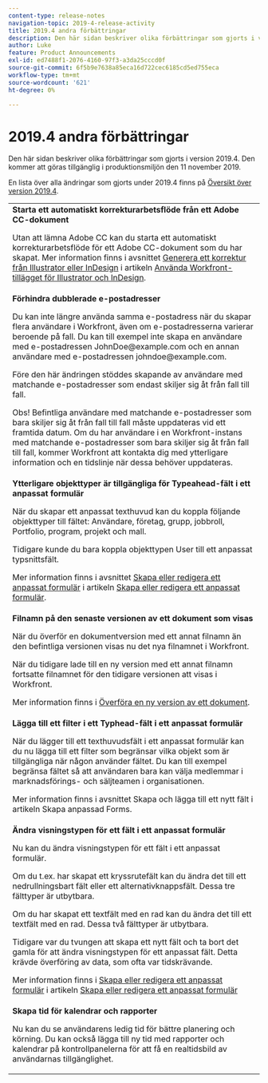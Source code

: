 ```yaml
---
content-type: release-notes
navigation-topic: 2019-4-release-activity
title: 2019.4 andra förbättringar
description: Den här sidan beskriver olika förbättringar som gjorts i version 2019.4. Den kommer att göras tillgänglig i produktionsmiljön den 11 november 2019.
author: Luke
feature: Product Announcements
exl-id: ed7488f1-2076-4160-97f3-a3da25cccd0f
source-git-commit: 6f5b9e7638a85eca16d722cec6185cd5ed755eca
workflow-type: tm+mt
source-wordcount: '621'
ht-degree: 0%

---
```


# 2019.4 andra förbättringar

Den här sidan beskriver olika förbättringar som gjorts i version 2019.4. Den kommer att göras tillgänglig i produktionsmiljön den 11 november 2019.

En lista över alla ändringar som gjorts under 2019.4 finns på [Översikt över version 2019.4](../../../../product-announcements/product-releases/quarterly-release-archive/2019.4-release-activity/2019.4-release-activity-overview.md).

<table style="table-layout:auto"> 
 <col> 
 <tbody> 
  <tr> 
   <td> <strong>Starta ett automatiskt korrekturarbetsflöde från ett Adobe CC-dokument</strong> <p>Utan att lämna Adobe CC kan du starta ett automatiskt korrekturarbetsflöde för ett Adobe CC-dokument som du har skapat. Mer information finns i avsnittet <a href="../../../../documents/workfront-for-adobe-creative-cloud/use-wf-adobe-cc.md#generate" class="MCXref xref" xrefformat="{para}">Generera ett korrektur från Illustrator eller InDesign</a> i artikeln <a href="../../../../documents/workfront-for-adobe-creative-cloud/use-wf-adobe-cc.md" class="MCXref xref" xrefformat="{para}">Använda Workfront-tillägget för Illustrator och InDesign</a>.</p> </td> 
  </tr> 
  <!--
   <tr data-mc-conditions="QuicksilverOrClassic.Draft mode"> 
    <td><strong>Workfront G Suite add-on</strong> <p>Now you can manage Workfront objects directly from Gmail, Google Calendar, and Google Drive.</p> <p>When you open a Workfront notification email, instantly view all information about the associated object and take actions, such as reviewing content or updating a status, without leaving your Inbox.</p> <p>When you open a non-Workfront email:</p> 
     <ul> 
      <li>Convert it into a task or issue.</li> 
      <li>Associate it with a project.</li> 
      <li>Assign it as a work item.</li> 
      <li>Add it to a work item as an update.</li> 
      <li>Upload its attachments to Workfront.</li> 
     </ul> <p>Manage Workfront objects without leaving G Suite:</p> 
     <ul> 
      <li>Post updates and replies to comments.</li> 
      <li>View and manage documents associated with a task or issue.</li> 
     </ul> <p>Access and work with object details:</p> 
     <ul> 
      <li>Read the description</li> 
      <li>View the parent object</li> 
      <li>Change the status</li> 
      <li>Access custom data</li> 
      <li>Mark it as complete.</li> 
     </ul> <p>And access your Workfront Home content, including tasks, issues, approvals, and access requests, without leaving G Suite.</p> <p>For more information, see <a href="../../../../workfront-integrations-and-apps/workfront-for-g-suite/workfront-for-gsuite.md" class="MCXref xref" xrefformat="{para}">Adobe Workfront for G Suite</a>.</p> </td> 
   </tr>
  --> 
  <tr> 
   <td> <strong>Förhindra dubblerade e-postadresser</strong> <p>Du kan inte längre använda samma e-postadress när du skapar flera användare i Workfront, även om e-postadresserna varierar beroende på fall. Du kan till exempel inte skapa en användare med e-postadressen JohnDoe@example.com och en annan användare med e-postadressen johndoe@example.com. </p> <p>Före den här ändringen stöddes skapande av användare med matchande e-postadresser som endast skiljer sig åt från fall till fall. </p> <p>Obs! Befintliga användare med matchande e-postadresser som bara skiljer sig åt från fall till fall måste uppdateras vid ett framtida datum. Om du har användare i en Workfront-instans med matchande e-postadresser som bara skiljer sig åt från fall till fall, kommer Workfront att kontakta dig med ytterligare information och en tidslinje när dessa behöver uppdateras.</p> </td> 
  </tr> 
  <tr> 
   <td> 
    <div> 
     <strong>Ytterligare objekttyper är tillgängliga för Typeahead-fält i ett anpassat formulär</strong> 
     <p>När du skapar ett anpassat texthuvud kan du koppla följande objekttyper till fältet: Användare, företag, grupp, jobbroll, Portfolio, program, projekt och mall.</p> 
     <p>Tidigare kunde du bara koppla objekttypen User till ett anpassat typsnittsfält.</p> 
     <p>Mer information finns i avsnittet <a href="../../../../administration-and-setup/customize-workfront/create-manage-custom-forms/create-or-edit-a-custom-form.md#create" class="MCXref xref" xrefformat="{para}">Skapa eller redigera ett anpassat formulär</a> i artikeln <a href="../../../../administration-and-setup/customize-workfront/create-manage-custom-forms/create-or-edit-a-custom-form.md" class="MCXref xref" xrefformat="{para}">Skapa eller redigera ett anpassat formulär</a>.</p> 
    </div> </td> 
  </tr> 
  <tr> 
   <td> <strong>Filnamn på den senaste versionen av ett dokument som visas</strong> <p>När du överför en dokumentversion med ett annat filnamn än den befintliga versionen visas nu det nya filnamnet i Workfront.</p> <p>När du tidigare lade till en ny version med ett annat filnamn fortsatte filnamnet för den tidigare versionen att visas i Workfront.</p> <p>Mer information finns i <a href="../../../../documents/managing-documents/upload-new-document-version.md" class="MCXref xref" xrefformat="{para}">Överföra en ny version av ett dokument</a>.</p> </td> 
  </tr> 
  <tr> 
   <td> <strong>Lägga till ett filter i ett Typhead-fält i ett anpassat formulär</strong> <p>När du lägger till ett texthuvudsfält i ett anpassat formulär kan du nu lägga till ett filter som begränsar vilka objekt som är tillgängliga när någon använder fältet. Du kan till exempel begränsa fältet så att användaren bara kan välja medlemmar i marknadsförings- och säljteamen i organisationen.</p> <p>Mer information finns i avsnittet Skapa och lägga till ett nytt fält i artikeln Skapa anpassad Forms.</p> </td> 
  </tr> 
  <tr> 
   <td> 
    <div> 
     <strong>Ändra visningstypen för ett fält i ett anpassat formulär</strong> 
     <p>Nu kan du ändra visningstypen för ett fält i ett anpassat formulär.</p> 
     <p>Om du t.ex. har skapat ett kryssrutefält kan du ändra det till ett nedrullningsbart fält eller ett alternativknappsfält. Dessa tre fälttyper är utbytbara.</p> 
     <p>Om du har skapat ett textfält med en rad kan du ändra det till ett textfält med en rad. Dessa två fälttyper är utbytbara.</p> 
     <p>Tidigare var du tvungen att skapa ett nytt fält och ta bort det gamla för att ändra visningstypen för ett anpassat fält. Detta krävde överföring av data, som ofta var tidskrävande.</p> 
     <p>Mer information finns i <a href="../../../../administration-and-setup/customize-workfront/create-manage-custom-forms/create-or-edit-a-custom-form.md#create" class="MCXref xref" xrefformat="{para}">Skapa eller redigera ett anpassat formulär</a> i artikeln <a href="../../../../administration-and-setup/customize-workfront/create-manage-custom-forms/create-or-edit-a-custom-form.md" class="MCXref xref" xrefformat="{para}">Skapa eller redigera ett anpassat formulär</a></p> 
    </div> </td> 
  </tr> 
  <tr> 
   <td> 
    <div> 
     <strong>Skapa tid för kalendrar och rapporter</strong> 
     <p>Nu kan du se användarens ledig tid för bättre planering och körning. Du kan också lägga till ny tid med rapporter och kalendrar på kontrollpanelerna för att få en realtidsbild av användarnas tillgänglighet.</p> 
    </div> </td> 
  </tr> 
 </tbody> 
</table>
